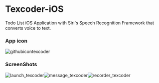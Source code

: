 # Texcoder-iOS
Todo List iOS Application with Siri's Speech Recognition Framework that converts voice to text.

### App icon

![githubicontexcoder](https://cloud.githubusercontent.com/assets/11078225/22073173/9e0588c8-dd72-11e6-965a-6b7b44b24c44.png)

### ScreenShots

![launch_texcoder](https://cloud.githubusercontent.com/assets/11078225/23112514/d86360d0-f6fe-11e6-8675-d4b457140359.png)![message_texcoder](https://cloud.githubusercontent.com/assets/11078225/23112515/d9f0bf2e-f6fe-11e6-8c2e-58b3e1913d1f.png)![recorder_texcoder](https://cloud.githubusercontent.com/assets/11078225/23112518/dd46392e-f6fe-11e6-80ec-9f3fa691ee00.png)
